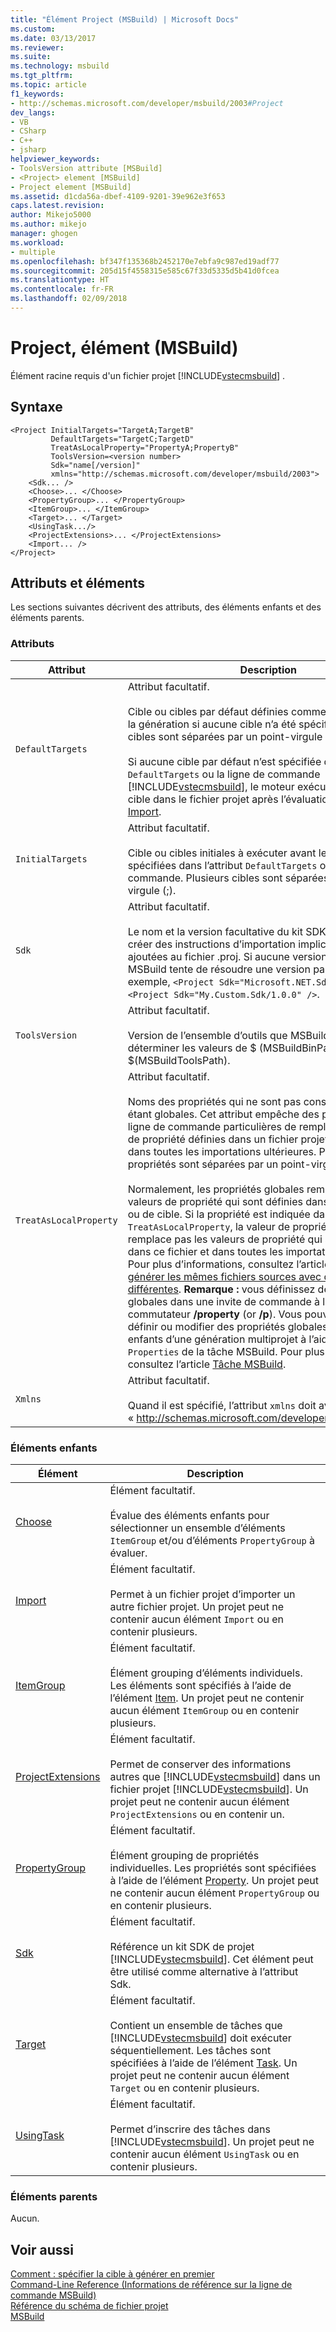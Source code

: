 ```yaml
---
title: "Élément Project (MSBuild) | Microsoft Docs"
ms.custom: 
ms.date: 03/13/2017
ms.reviewer: 
ms.suite: 
ms.technology: msbuild
ms.tgt_pltfrm: 
ms.topic: article
f1_keywords:
- http://schemas.microsoft.com/developer/msbuild/2003#Project
dev_langs:
- VB
- CSharp
- C++
- jsharp
helpviewer_keywords:
- ToolsVersion attribute [MSBuild]
- <Project> element [MSBuild]
- Project element [MSBuild]
ms.assetid: d1cda56a-dbef-4109-9201-39e962e3f653
caps.latest.revision: 
author: Mikejo5000
ms.author: mikejo
manager: ghogen
ms.workload:
- multiple
ms.openlocfilehash: bf347f135368b2452170e7ebfa9c987ed19adf77
ms.sourcegitcommit: 205d15f4558315e585c67f33d5335d5b41d0fcea
ms.translationtype: HT
ms.contentlocale: fr-FR
ms.lasthandoff: 02/09/2018
---
```

# <a name="project-element-msbuild"></a>Project, élément (MSBuild)
Élément racine requis d'un fichier projet [!INCLUDE[vstecmsbuild](../extensibility/internals/includes/vstecmsbuild_md.md)] .  

## <a name="syntax"></a>Syntaxe  

```  
<Project InitialTargets="TargetA;TargetB"  
         DefaultTargets="TargetC;TargetD"  
         TreatAsLocalProperty="PropertyA;PropertyB"  
         ToolsVersion=<version number>
         Sdk="name[/version]"
         xmlns="http://schemas.microsoft.com/developer/msbuild/2003">  
    <Sdk... />
    <Choose>... </Choose>  
    <PropertyGroup>... </PropertyGroup>  
    <ItemGroup>... </ItemGroup>  
    <Target>... </Target>  
    <UsingTask.../>  
    <ProjectExtensions>... </ProjectExtensions>  
    <Import... />  
</Project>  
```  

## <a name="attributes-and-elements"></a>Attributs et éléments  
 Les sections suivantes décrivent des attributs, des éléments enfants et des éléments parents.  

### <a name="attributes"></a>Attributs  

|Attribut|Description|  
|---------------|-----------------|  
|`DefaultTargets`|Attribut facultatif.<br /><br /> Cible ou cibles par défaut définies comme point d’entrée de la génération si aucune cible n’a été spécifiée. Plusieurs cibles sont séparées par un point-virgule (;).<br /><br /> Si aucune cible par défaut n’est spécifiée dans l’attribut `DefaultTargets` ou la ligne de commande [!INCLUDE[vstecmsbuild](../extensibility/internals/includes/vstecmsbuild_md.md)], le moteur exécute la première cible dans le fichier projet après l’évaluation des éléments [Import](../msbuild/import-element-msbuild.md).|  
|`InitialTargets`|Attribut facultatif.<br /><br /> Cible ou cibles initiales à exécuter avant les cibles spécifiées dans l’attribut `DefaultTargets` ou sur la ligne de commande. Plusieurs cibles sont séparées par un point-virgule (;).|  
|`Sdk`|Attribut facultatif. <br /><br /> Le nom et la version facultative du kit SDK à utiliser pour créer des instructions d’importation implicites qui sont ajoutées au fichier .proj. Si aucune version n’est spécifiée, MSBuild tente de résoudre une version par défaut.  Par exemple, `<Project Sdk="Microsoft.NET.Sdk" />` ou `<Project Sdk="My.Custom.Sdk/1.0.0" />`.|  
|`ToolsVersion`|Attribut facultatif.<br /><br /> Version de l’ensemble d’outils que MSBuild utilise pour déterminer les valeurs de $ (MSBuildBinPath) et $(MSBuildToolsPath).|  
|`TreatAsLocalProperty`|Attribut facultatif.<br /><br /> Noms des propriétés qui ne sont pas considérées comme étant globales. Cet attribut empêche des propriétés de ligne de commande particulières de remplacer les valeurs de propriété définies dans un fichier projet ou de cibles et dans toutes les importations ultérieures. Plusieurs propriétés sont séparées par un point-virgule (;).<br /><br /> Normalement, les propriétés globales remplacent les valeurs de propriété qui sont définies dans le fichier projet ou de cible. Si la propriété est indiquée dans la valeur `TreatAsLocalProperty`, la valeur de propriété globale ne remplace pas les valeurs de propriété qui sont définies dans ce fichier et dans toutes les importations ultérieures. Pour plus d’informations, consultez l’article [Comment : générer les mêmes fichiers sources avec des options différentes](../msbuild/how-to-build-the-same-source-files-with-different-options.md). **Remarque :** vous définissez des propriétés globales dans une invite de commande à l’aide du commutateur **/property** (or **/p**). Vous pouvez également définir ou modifier des propriétés globales pour des projets enfants d’une génération multiprojet à l’aide de l’attribut `Properties` de la tâche MSBuild. Pour plus d’informations, consultez l’article [Tâche MSBuild](../msbuild/msbuild-task.md).|  
|`Xmlns`|Attribut facultatif.<br /><br /> Quand il est spécifié, l’attribut `xmlns` doit avoir la valeur « http://schemas.microsoft.com/developer/msbuild/2003 ».|  

### <a name="child-elements"></a>Éléments enfants  

|Élément|Description|  
|-------------|-----------------|  
|[Choose](../msbuild/choose-element-msbuild.md)|Élément facultatif.<br /><br /> Évalue des éléments enfants pour sélectionner un ensemble d’éléments `ItemGroup` et/ou d’éléments `PropertyGroup` à évaluer.|  
|[Import](../msbuild/import-element-msbuild.md)|Élément facultatif.<br /><br /> Permet à un fichier projet d’importer un autre fichier projet. Un projet peut ne contenir aucun élément `Import` ou en contenir plusieurs.|  
|[ItemGroup](../msbuild/itemgroup-element-msbuild.md)|Élément facultatif.<br /><br /> Élément grouping d’éléments individuels. Les éléments sont spécifiés à l’aide de l’élément [Item](../msbuild/item-element-msbuild.md). Un projet peut ne contenir aucun élément `ItemGroup` ou en contenir plusieurs.|  
|[ProjectExtensions](../msbuild/projectextensions-element-msbuild.md)|Élément facultatif.<br /><br /> Permet de conserver des informations autres que [!INCLUDE[vstecmsbuild](../extensibility/internals/includes/vstecmsbuild_md.md)] dans un fichier projet [!INCLUDE[vstecmsbuild](../extensibility/internals/includes/vstecmsbuild_md.md)]. Un projet peut ne contenir aucun élément `ProjectExtensions` ou en contenir un.|  
|[PropertyGroup](../msbuild/propertygroup-element-msbuild.md)|Élément facultatif.<br /><br /> Élément grouping de propriétés individuelles. Les propriétés sont spécifiées à l’aide de l’élément [Property](../msbuild/property-element-msbuild.md). Un projet peut ne contenir aucun élément `PropertyGroup` ou en contenir plusieurs.|
|[Sdk](../msbuild/sdk-element-msbuild.md)|Élément facultatif.<br /><br /> Référence un kit SDK de projet [!INCLUDE[vstecmsbuild](../extensibility/internals/includes/vstecmsbuild_md.md)].  Cet élément peut être utilisé comme alternative à l’attribut Sdk.|  
|[Target](../msbuild/target-element-msbuild.md)|Élément facultatif.<br /><br /> Contient un ensemble de tâches que [!INCLUDE[vstecmsbuild](../extensibility/internals/includes/vstecmsbuild_md.md)] doit exécuter séquentiellement. Les tâches sont spécifiées à l’aide de l’élément [Task](../msbuild/task-element-msbuild.md). Un projet peut ne contenir aucun élément `Target` ou en contenir plusieurs.|  
|[UsingTask](../msbuild/usingtask-element-msbuild.md)|Élément facultatif.<br /><br /> Permet d’inscrire des tâches dans [!INCLUDE[vstecmsbuild](../extensibility/internals/includes/vstecmsbuild_md.md)]. Un projet peut ne contenir aucun élément `UsingTask` ou en contenir plusieurs.|  

### <a name="parent-elements"></a>Éléments parents  
 Aucun.  

## <a name="see-also"></a>Voir aussi  
 [Comment : spécifier la cible à générer en premier](../msbuild/how-to-specify-which-target-to-build-first.md)   
 [Command-Line Reference (Informations de référence sur la ligne de commande MSBuild)](../msbuild/msbuild-command-line-reference.md)   
 [Référence du schéma de fichier projet](../msbuild/msbuild-project-file-schema-reference.md)   
 [MSBuild](../msbuild/msbuild.md)
